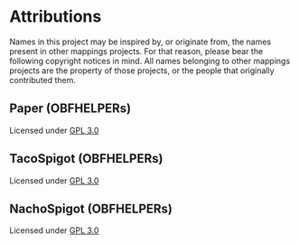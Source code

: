 # Attributions

Names in this project may be inspired by, or originate from, the names present in other mappings projects. For that reason, please bear the following copyright notices in mind. All names belonging to other mappings projects are the property of those projects, or the people that originally contributed them.

## Paper (OBFHELPERs)

Licensed under [GPL 3.0](GPL.md)

## TacoSpigot (OBFHELPERs)

Licensed under [GPL 3.0](GPL.md)

## NachoSpigot (OBFHELPERs)

Licensed under [GPL 3.0](GPL.md)
